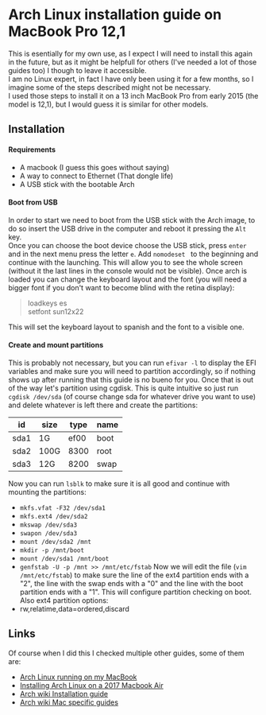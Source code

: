 # Arch Linux installation guide on MacBook Pro 12,1
This is esentially for my own use, as I expect I will need to install this again in the future, but as it might be helpfull for others (I\'ve needed a lot of those guides too) I though to leave it accessible.\
I am no Linux expert, in fact I have only been using it for a few months, so I imagine some of the steps described might not be necessary.\
I used those steps to install it on a 13 inch MacBook Pro from early 2015 (the model is 12,1), but I would guess it is similar for other models.

## Installation

#### Requirements

* A macbook (I guess this goes without saying)
* A way to connect to Ethernet (That dongle life)
* A USB stick with the bootable Arch

#### Boot from USB

In order to start we need to boot from the USB stick with the Arch image, to do so insert the USB drive in the computer and reboot it pressing the `Alt` key.\
Once you can choose the boot device choose the USB stick, press `enter` and in the next menu press the letter `e`. Add `nomodeset ` to the beginning and continue with the launching. This will allow you to see the whole screen (without it the last lines in the console would not be visible). Once arch is loaded you can change the keyboard layout and the font (you will need a bigger font if you don\'t want to become blind with the retina display):

> loadkeys es\
> setfont sun12x22

This will set the keyboard layout to spanish and the font to a visible one.

#### Create and mount partitions

This is probably not necessary, but you can run `efivar -l` to display the EFI variables and make sure you will need to partition accordingly, so if nothing shows up after running that this guide is no bueno for you. Once that is out of the way let's partition using cgdisk. This is quite intuitive so just run `cgdisk /dev/sda` (of course change sda for whatever drive you want to use) and delete whatever is left there and create the partitions:

|id  |size|type|name|
|----|----|----|----|
|sda1|1G  |ef00|boot|
|sda2|100G|8300|root|
|sda3|12G |8200|swap|

Now you can run `lsblk` to make sure it is all good and continue with mounting the partitions:
* `mkfs.vfat -F32 /dev/sda1`
* `mkfs.ext4 /dev/sda2`
* `mkswap /dev/sda3`
* `swapon /dev/sda3`
* `mount /dev/sda2 /mnt`
* `mkdir -p /mnt/boot`
* `mount /dev/sda1 /mnt/boot`
* `genfstab -U -p /mnt >> /mnt/etc/fstab`
Now we will edit the file (`vim /mnt/etc/fstab`) to make sure the line of the ext4 partition ends with a "2", the line with the swap ends with a "0" and the line with the boot partition ends with a "1". This will configure partition checking on boot. Also ext4 partition options:
* rw,relatime,data=ordered,discard


## Links
Of course when I did this I checked multiple other guides, some of them are:

* [Arch Linux running on my MacBook](https://medium.com/@philpl/arch-linux-running-on-my-macbook-2ea525ebefe3
)
* [Installing Arch Linux on a 2017 Macbook Air](https://github.com/badgumby/arch-macbook-air)
* [Arch wiki Installation guide](https://wiki.archlinux.org/index.php/installation_guide)
* [Arch wiki Mac specific guides](https://wiki.archlinux.org/index.php/Mac)


